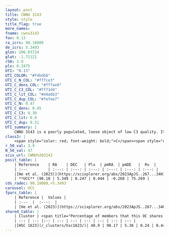 ```yaml
---
layout: post
title: CWNU 3143
style: style
title_flag: true
more_names: 
fname: cwnu3143
fov: 0.13
ra_icrs: 98.18008
de_icrs: 5.3493
glon: 206.03724
glat: -1.71121
r50: 3.9
plx: 0.2475
UTI: "0.13"
UTI_COLOR: "#f4bdb6"
UTI_C_N_COL: "#fffce3"
UTI_C_dens_COL: "#fffae0"
UTI_C_C3_COL: "#fff1d4"
UTI_C_lit_COL: "#e0a6b3"
UTI_C_dup_COL: "#fefee7"
UTI_C_N: 0.47
UTI_C_dens: 0.45
UTI_C_C3: 0.38
UTI_C_lit: 0.0
UTI_C_dup: 0.51
UTI_summary: |
    CWNU 3143 is a poorly populated, loose object of low C3 quality. It was recently reported in the literature.<br><br>This is likely a unique object, which shares a moderate percentage of members with at least one previously reported entry.
class3: |
    <span style="color: red; font-weight: bold;">C</span><span style="color: #FFC300; font-weight: bold;">B</span>
r_50_val: 3.9
N_50_val: 47
scix_url: CWNU%203143
posit_table: |
    | Reference    | RA    | DEC   | Plx  | pmRA  | pmDE   |  Rv  |
    | :---         | :---: | :---: | :---: | :---: | :---: | :---: |
    |[He et al. (2023)](https://scixplorer.org/abs/2023ApJS..267...34H) | 98.177 | 5.348 | 0.245 | 0.441 | -0.27 | 75.27 |
    | **UCC** |98.18 | 5.349 | 0.247 | 0.444 | -0.268 | 75.269 | 
cds_radec: 98.18008,+5.3493
carousel: UCC
fpars_table: |
    | Reference |  Values |
    | :---  |  :---:  |
    | [He et al. (2023)](https://scixplorer.org/abs/2023ApJS..267...34H) | `A0=3.05, m-M=12.8, logA=8.6` |
shared_table: |
    | Cluster | <span title="Percentage of members that this OC shares with the ones listed">%</span>   | RA   | DEC   | Plx   | pmRA  | pmDE  | Rv | UTI |
    | :-: | :-: |:-: | :-: | :-: | :-: | :-: | :-: | :-: |
    |[HSC 1623](/_clusters/hsc1623/)| 48.9 | 98.17 | 5.36 | 0.24 | 0.44 | -0.27 | 82.12 |0.25 |
---
```


